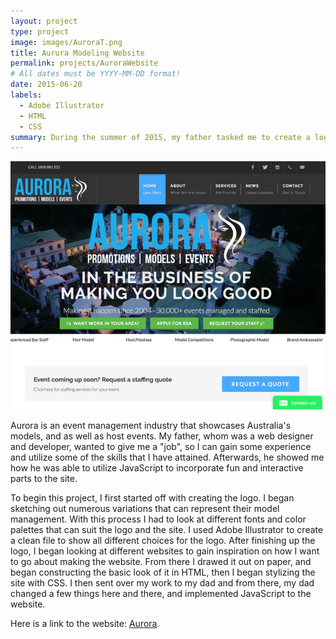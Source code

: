 ```yaml
---
layout: project
type: project
image: images/AuroraT.png
title: Aurura Modeling Website
permalink: projects/AuroraWebsite
# All dates must be YYYY-MM-DD format!
date: 2015-06-20
labels:
  - Adobe Illustrator
  - HTML
  - CSS 
summary: During the summer of 2015, my father tasked me to create a logo for "Aurora Model Management", and help build up the website. 
---
```


<div class="ui rounded images">
  <img class="ui image" src="../images/auroraS.png"/>
</div>

Aurora is an event management industry that showcases Australia's models, and as well as host events. My father, whom was a web designer and developer, wanted to give me a "job", so I can gain some experience and utilize some of the skills that I have attained. Afterwards, he showed me how he was able to utilize JavaScript to incorporate fun and interactive parts to the site. 

To begin this project, I first started off with creating the logo. I began sketching out numerous variations that can represent their model management. With this process I had to look at different fonts and color palettes that can suit the logo and the site. I used Adobe Illustrator to create a clean file to show all different choices for the logo. After finishing up the logo, I began looking at different websites to gain inspiration on how I want to go about making the website. From there I drawed it out on paper, and began constructing the basic look of it in HTML, then I began stylizing the site with CSS. I then sent over my work to my dad and from there, my dad changed a few things here and there, and implemented JavaScript to the website.


Here is a link to the website: [Aurora](http://auroraeventmanagement.com.au/index.php).



